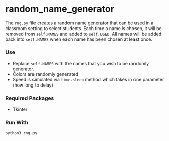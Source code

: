 # random_name_generator
The `rng.py` file creates a random name generator that can be used in a classroom setting to select students. 
Each time a name is chosen, it will be removed from `self.NAMES` and added to `self.USED`. 
All names will be added back into `self.NAMES` when each name has been chosen at least once.

### Use

* Replace `self.NAMES` with the names that you wish to be randomly generator.
* Colors are randomly generated
* Speed is simulated via `time.sleep` method which takes in one parameter (how long to delay)

### Required Packages

* Tkinter

### Run With
	python3 rng.py